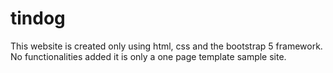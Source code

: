 # tindog
This website is created only using html, css and the bootstrap 5 framework. No functionalities added it is only a one page template sample site.
